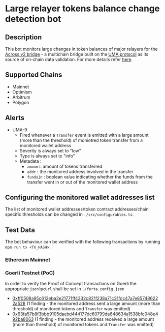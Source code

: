 # Large relayer tokens balance change detection bot

## Description

This bot monitors large changes in token balances of major relayers for the [Across v2 bridge](https://across.to/) - a multichain bridge built on the [UMA protocol](https://umaproject.org/) as its source of on-chain data validation. For more details refer [here](https://discourse.umaproject.org/t/forta-monitors-across-v2-request-for-proposals/1569).

## Supported Chains
- Mainnet
- Optimism
- Arbitrum
- Polygon
  
## Alerts

- UMA-9
  - Fired whenever a `Transfer` event is emitted with a large amount (more than the threshold) of moniotred token transfer from a monitored wallet address
  - Severity is always set to "low" 
  - Type is always set to "info"
  - Metadata :
      - `amount`: amount of tokens transferred
      - `addr` : the monitored address involved in the transfer
      - `fundsIn` : boolean value indicating whether the funds from the transfer went in or out of the monitored wallet address

## Configuring the monitored wallet addresses list

The list of monitored wallet addresses/token contract addresses/chain specific thresholds can be changed in `./src/configurables.ts`. 

## Test Data

The bot behaviour can be verified with the following transactions by running `npm run tx <TX_HASH>`:

### Ethereum Mainnet
<!-- - [0xd04843daf4c52cac0e522fa3b2fd6cac3c14ced163c0576f31095d70b1756acd](https://etherscan.io/tx/0xd04843daf4c52cac0e522fa3b2fd6cac3c14ced163c0576f31095d70b1756acd) (2 findings - `FilledRelay` was emitted 3 times, out of which 2 had monitored wallet addresses as depositors)
- [0xf09b60c2f3dd17b9444cb266dc773839c85edb0fcf315ea273f2b2acec267372](https://etherscan.io/tx/0xf09b60c2f3dd17b9444cb266dc773839c85edb0fcf315ea273f2b2acec267372) (2 findings - `FilledRelay` was emitted 2 times with the same monitored wallet address acting as the depositor) -->

 ### Goerli Testnet (PoC)

In order to verify the Proof of Concept transactions on Goerli the appropriate `jsonRpcUrl` shall be set in `./forta.config.json`

- [0xff0508a95c612eba2e21771ff4332c821f238a71c31fdc47a7e857486222a528](https://goerli.etherscan.io/tx/0xff0508a95c612eba2e21771ff4332c821f238a71c31fdc47a7e857486222a528) (1 finding - the monitored address sent a large amount (more than threshold) of monitored tokens and `Transfer` was emitted)
- [0x63fa57b8f3bbb9105daebd444177dc60799da648634a1538bfc048e492ba8063](https://goerli.etherscan.io/tx/0x63fa57b8f3bbb9105daebd444177dc60799da648634a1538bfc048e492ba8063) (1 finding - the monitored address received a large amount (more than threshold) of monitored tokens and `Transfer` was emitted)